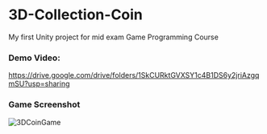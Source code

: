 # 3D-Collection-Coin
My first Unity project for mid exam Game Programming Course

### Demo Video:
https://drive.google.com/drive/folders/1SkCURktGVXSY1c4B1DS6y2jriAzgqmSU?usp=sharing

### Game Screenshot
![3DCoinGame](https://github.com/readdoc-png/3D-Collection-Coin/assets/40491907/57054446-7f00-42bc-a7da-82774eda19fb)
